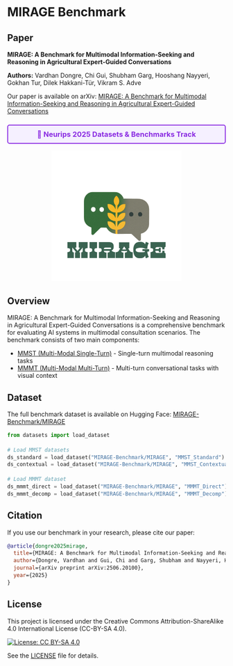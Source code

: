 # MIRAGE Benchmark
## Paper

**MIRAGE: A Benchmark for Multimodal Information-Seeking and Reasoning in Agricultural Expert-Guided Conversations**

**Authors:** Vardhan Dongre, Chi Gui, Shubham Garg, Hooshang Nayyeri, Gokhan Tur, Dilek Hakkani-Tür, Vikram S. Adve

Our paper is available on arXiv:
[MIRAGE: A Benchmark for Multimodal Information-Seeking and Reasoning in Agricultural Expert-Guided Conversations](https://arxiv.org/abs/2506.20100)

<div align="center">
  <h3 style="color: #8A2BE2; background-color: #F5F0FF; padding: 10px; border-radius: 5px; border: 2px solid #8A2BE2;">
    🎉 Neurips 2025 Datasets & Benchmarks Track
  </h3>
</div>

<div align="center">
  <img src="assets/data-logo.png" alt="MIRAGE Data Logo" width="300"/>
</div>

## Overview

MIRAGE: A Benchmark for Multimodal Information-Seeking and Reasoning in Agricultural Expert-Guided Conversations is a comprehensive benchmark for evaluating AI systems in multimodal consultation scenarios. The benchmark consists of two main components:

- [MMST (Multi-Modal Single-Turn)](MMST/README.md) - Single-turn multimodal reasoning tasks
- [MMMT (Multi-Modal Multi-Turn)](MMMT/README.md) - Multi-turn conversational tasks with visual context

## Dataset

The full benchmark dataset is available on Hugging Face:
[MIRAGE-Benchmark/MIRAGE](https://huggingface.co/MIRAGE-Benchmark)

```python
from datasets import load_dataset

# Load MMST datasets
ds_standard = load_dataset("MIRAGE-Benchmark/MIRAGE", "MMST_Standard")
ds_contextual = load_dataset("MIRAGE-Benchmark/MIRAGE", "MMST_Contextual")

# Load MMMT dataset
ds_mmmt_direct = load_dataset("MIRAGE-Benchmark/MIRAGE", "MMMT_Direct")
ds_mmmt_decomp = load_dataset("MIRAGE-Benchmark/MIRAGE", "MMMT_Decomp")
```

## Citation

If you use our benchmark in your research, please cite our paper:

```bibtex
@article{dongre2025mirage,
  title={MIRAGE: A Benchmark for Multimodal Information-Seeking and Reasoning in Agricultural Expert-Guided Conversations},
  author={Dongre, Vardhan and Gui, Chi and Garg, Shubham and Nayyeri, Hooshang and Tur, Gokhan and Hakkani-T{\"u}r, Dilek and Adve, Vikram S},
  journal={arXiv preprint arXiv:2506.20100},
  year={2025}
}
```

## License

This project is licensed under the Creative Commons Attribution-ShareAlike 4.0 International License (CC-BY-SA 4.0).

[![License: CC BY-SA 4.0](https://img.shields.io/badge/License-CC%20BY--SA%204.0-lightgrey.svg)](https://creativecommons.org/licenses/by-sa/4.0/)

See the [LICENSE](LICENSE) file for details.
